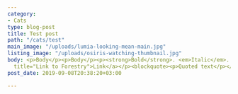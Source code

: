 ```yaml
---
category:
- Cats
type: blog-post
title: Test post
path: "/cats/test"
main_image: "/uploads/lumia-looking-mean-main.jpg"
listing_image: "/uploads/osiris-watching-thumbnail.jpg"
body: <p>Body</p><p>Body</p><p><strong>Bold</strong>. <em>Italic</em>. <a href="https://forestry.io"
  title="Link to Forestry">Link</a></p><blockquote><p>Quoted text</p></blockquote><ul><li><p>List</p></li><li><p>List</p></li><li><p>List</p></li></ul>
post_date: 2019-09-08T20:38:20+03:00

---
```

